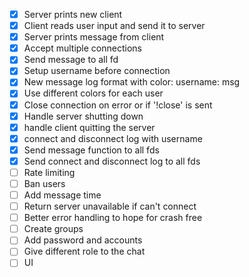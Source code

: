 - [x] Server prints new client
- [x] Client reads user input and send it to server
- [x] Server prints message from client
- [x] Accept multiple connections
- [x] Send message to all fd
- [x] Setup username before connection
- [x] New message log format with color:
        username: 
        msg
- [x] Use different colors for each user
- [x] Close connection on error or if '!close' is sent
- [x] Handle server shutting down
- [x] handle client quitting the server
- [x] connect and disconnect log with username
- [x] Send message function to all fds
- [x] Send connect and disconnect log to all fds
- [ ] Rate limiting
- [ ] Ban users
- [ ] Add message time
- [ ] Return server unavailable if can't connect
- [ ] Better error handling to hope for crash free
- [ ] Create groups
- [ ] Add password and accounts
- [ ] Give different role to the chat
- [ ] UI
